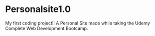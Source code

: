 # Personalsite1.0
My first coding project!!
A Personal Site made while taking the Udemy Complete Web Development Bootcamp.

